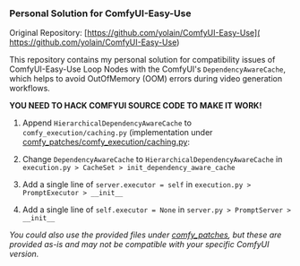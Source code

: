 ### Personal Solution for ComfyUI-Easy-Use

Original Repository: [https://github.com/yolain/ComfyUI-Easy-Use](
https://github.com/yolain/ComfyUI-Easy-Use)

This repository contains my personal solution for compatibility issues of 
ComfyUI-Easy-Use Loop Nodes with the ComfyUI's `DependencyAwareCache`, 
which helps to avoid OutOfMemory (OOM) errors during video generation workflows.

**YOU NEED TO HACK COMFYUI SOURCE CODE TO MAKE IT WORK!**

1. Append `HierarchicalDependencyAwareCache` to `comfy_execution/caching.py`
   (implementation under [comfy_patches/comfy_execution/caching.py](./comfy_patches/comfy_execution/caching.py):

2. Change `DependencyAwareCache` to `HierarchicalDependencyAwareCache` 
   in `execution.py > CacheSet > init_dependency_aware_cache`

3. Add a single line of `server.executor = self` in `execution.py > PromptExecutor > __init__`

4. Add a single line of `self.executor = None` in `server.py > PromptServer > __init__`

*You could also use the provided files under [comfy_patches](./comfy_patches), 
but these are provided as-is and may not be compatible with your specific ComfyUI version.*
